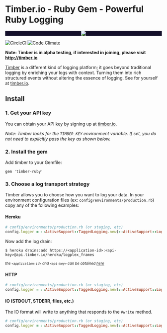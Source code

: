 # Timber.io - Ruby Gem - Powerful Ruby Logging

<p align="center" style="background: #140f2a;">
<a href="http://github.com/timberio/timber-ruby"><img src="http://res.cloudinary.com/timber/image/upload/c_scale,w_537/v1464797600/how-it-works_sfgfjp.gif" /></a>
</p>

[![CircleCI](https://circleci.com/gh/timberio/timber-ruby.svg?style=shield&circle-token=:circle-token)](https://circleci.com/gh/timberio/timber-ruby/tree/master)
[![Code Climate](https://codeclimate.com/github/timberio/timber-ruby/badges/gpa.svg)](https://codeclimate.com/github/timberio/timber-ruby)

**Note: Timber is in alpha testing, if interested in joining, please visit http://timber.io**


[Timber](http://timber.io) is a different kind of logging platform; it goes beyond traditional logging by enriching your logs with context. Turning them into rich structured events without altering the essence of logging. See for yourself at [timber.io](http://timber.io).

## Install

### 1. Get your API key

You can obtain your API key by signing up at [timber.io](http://timber.io).

*Note: Timber looks for the `TIMBER_KEY` environment variable. If set, you do not need to explicitly pass the key as shown below.*

### 2. Install the gem

Add timber to your Gemfile:

```
gem 'timber-ruby'
```

### 3. Choose a log transport strategy

Timber allows you to choose how you want to log your data. In your environment configuration files (ex: `config/environments/production.rb`) copy any of the following examples:

#### Heroku

```ruby
# config/environments/production.rb (or staging, etc)
config.logger = ::ActiveSupport::TaggedLogging.new(::ActiveSupport::Logger.new(Timber::LogDevices::HerokuLogplex.new))
```

Now add the log drain:

```
$ heroku drains:add https://<application-id>:<api-key>@api.timber.io/heroku/logplex_frames
```

<sup>*the `<application-id>` and `<api-key>` can be obtained [here](https://timber.io)*</sup>

#### HTTP

```ruby
# config/environments/production.rb (or staging, etc)
config.logger = ::ActiveSupport::TaggedLogging.new(::ActiveSupport::Logger.new(Timber::LogDevices::HTTP.new(ENV['TIMBER_KEY']))) # Passing the ENV['TIMBER_KEY'] is optional, showing it for explicitness
```

#### IO (STDOUT, STDERR, files, etc.)

The IO format will write to anything that responds to the `#write` method.

```ruby
# config/environments/production.rb (or staging, etc)
config.logger = ::ActiveSupport::TaggedLogging.new(::ActiveSupport::Logger.new(Timber::LogDevices::IO.new(STDOUT)))
```
